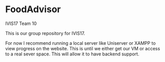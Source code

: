 # FoodAdvisor
IVIS17 Team 10

This is our group repository for IVIS17. 

For now I recommend running a local server like Uniserver or XAMPP to view progress on the website. This is until we either get our VM or access to a real sever space. This will allow it to have backend support. 